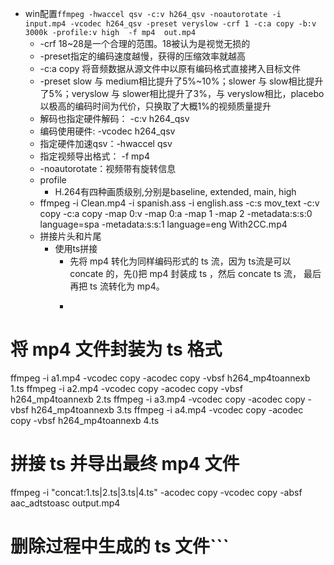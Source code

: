 - win配置`ffmpeg -hwaccel qsv -c:v h264_qsv -noautorotate -i input.mp4 -vcodec h264_qsv -preset veryslow -crf 1 -c:a copy -b:v 3000k -profile:v high  -f mp4  out.mp4`
    - -crf 18~28是一个合理的范围。18被认为是视觉无损的
    - -preset指定的编码速度越慢，获得的压缩效率就越高
    - -c:a copy 将音频数据从源文件中以原有编码格式直接拷入目标文件
    - -preset  slow 与 medium相比提升了5%~10%；slower 与 slow相比提升了5%；veryslow 与 slower相比提升了3%，与 veryslow相比，placebo以极高的编码时间为代价，只换取了大概1%的视频质量提升
    - 解码也指定硬件解码： -c:v h264_qsv
    - 编码使用硬件: -vcodec h264_qsv
    - 指定硬件加速qsv：-hwaccel qsv
    - 指定视频导出格式： -f mp4
    - -noautorotate：视频带有旋转信息
    - profile
        - H.264有四种画质级别,分别是baseline, extended, main, high
    - ffmpeg -i Clean.mp4 -i spanish.ass -i english.ass -c:s mov_text -c:v copy -c:a copy -map 0:v -map 0:a -map 1 -map 2 -metadata:s:s:0 language=spa -metadata:s:s:1 language=eng With2CC.mp4
    - 拼接片头和片尾
        - 使用ts拼接
            - 先将 mp4 转化为同样编码形式的 ts 流，因为 ts流是可以 concate 的，先()把 mp4 封装成 ts ，然后 concate ts 流， 最后再把 ts 流转化为 mp4。
            - ```javascript
# 将 mp4 文件封装为 ts 格式
ffmpeg -i a1.mp4 -vcodec copy -acodec copy -vbsf h264_mp4toannexb 1.ts
ffmpeg -i a2.mp4 -vcodec copy -acodec copy -vbsf h264_mp4toannexb 2.ts
ffmpeg -i a3.mp4 -vcodec copy -acodec copy -vbsf h264_mp4toannexb 3.ts
ffmpeg -i a4.mp4 -vcodec copy -acodec copy -vbsf h264_mp4toannexb 4.ts
# 拼接 ts 并导出最终 mp4 文件
ffmpeg -i "concat:1.ts|2.ts|3.ts|4.ts" -acodec copy -vcodec copy -absf aac_adtstoasc output.mp4
# 删除过程中生成的 ts 文件```
